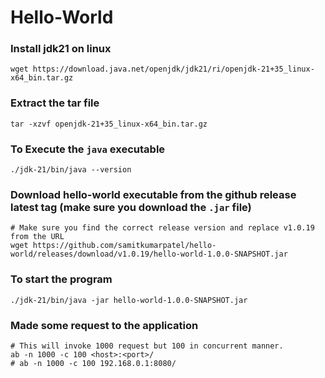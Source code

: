 # Hello-World

### Install jdk21 on linux

```shell
wget https://download.java.net/openjdk/jdk21/ri/openjdk-21+35_linux-x64_bin.tar.gz
```
### Extract the tar file

```shell
tar -xzvf openjdk-21+35_linux-x64_bin.tar.gz
```
### To Execute the `java` executable
```shell
./jdk-21/bin/java --version
```


### Download hello-world executable from the github release latest tag (make sure you download the `.jar` file)

```shell
# Make sure you find the correct release version and replace v1.0.19 from the URL
wget https://github.com/samitkumarpatel/hello-world/releases/download/v1.0.19/hello-world-1.0.0-SNAPSHOT.jar
```
### To start the program
```shell
./jdk-21/bin/java -jar hello-world-1.0.0-SNAPSHOT.jar

```

### Made some request to the application

```shell
# This will invoke 1000 request but 100 in concurrent manner.
ab -n 1000 -c 100 <host>:<port>/
# ab -n 1000 -c 100 192.168.0.1:8080/
```